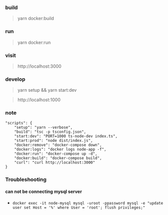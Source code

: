 ### build
> yarn docker:build

### run
> yarn docker:run

### visit
> http://localhost:3000

### develop
> yarn setup && yarn start:dev

> http://localhost:1000

### note
```json5
"scripts": {
    "setup": "yarn --verbose",
    "build": "tsc -p tsconfig.json",
    "start:dev": "PORT=1000 ts-node-dev index.ts",
    "start:prod": "node dist/index.js",
    "docker:remove": "docker-compose down",
    "docker:logs": "docker logs node-app -f",
    "docker:run": "docker-compose up -d",
    "docker:build": "docker-compose build",
    "curl": "curl http://localhost:3000"
}
```

### Troubleshooting
#### can not be connecting mysql server
- `docker exec -it node-mysql mysql -uroot -ppassword mysql -e "update user set Host = '%' where User = 'root'; flush privileges;"`
